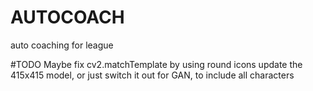 # AUTOCOACH
auto coaching for league

#TODO
Maybe fix cv2.matchTemplate by using round icons
update the 415x415 model, or just switch it out for GAN, to include all characters
